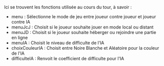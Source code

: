<DOCTYPE html>
  <head>
  </head>
  <body>
    <p>Ici se trouvent les fonctions utilisée au cours du tour, à savoir :</p>
    <ul>
      <li> menu : Sélectionne le mode de jeu entre joueur contre joueur et joueur contre IA</li>
      <li> menuJcJ : Choisit si le joueur souhaite jouer en mode local ou distant</li>
      <li> menuJD : Choisit si le joueur souhaite héberger ou rejoindre une partie en ligne</li>
      <li> menuIA : Choisit le niveau de difficulte de l'IA</li>
      <li> choixCouleurIA : Choisit entre Noire Blanche et Aléatoire pour la couleur de l'IA</li>
      <li> difficulteIA : Renvoit le coefficient de difficulte pour l'IA</li>
    </ul>
  </body>
</html>
